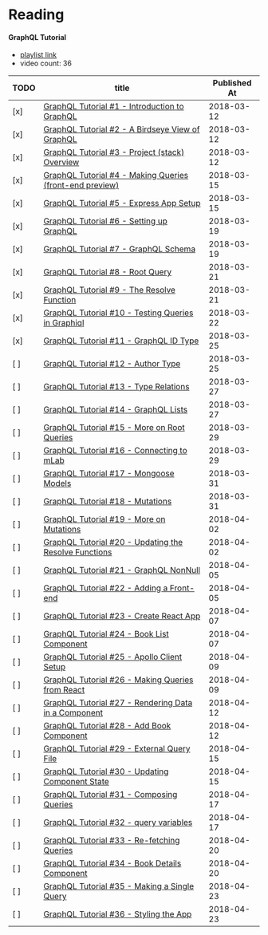 # Reading

#### GraphQL Tutorial 

* [playlist link](https://www.youtube.com/playlist?list=PL4cUxeGkcC9iK6Qhn-QLcXCXPQUov1U7f) 
* video count: 36 

| TODO | title                                                                                                   | Published At |
| ---- | ------------------------------------------------------------------------------------------------------- | ------------ |
| [x]  | [GraphQL Tutorial #1 - Introduction to GraphQL](https://www.youtube.com/watch?v=Y0lDGjwRYKw)            | 2018-03-12   |
| [x]  | [GraphQL Tutorial #2 - A Birdseye View of GraphQL](https://www.youtube.com/watch?v=bUD6ERbcXrQ)         | 2018-03-12   |
| [x]  | [GraphQL Tutorial #3 - Project (stack) Overview](https://www.youtube.com/watch?v=g3IBx2RFl38)           | 2018-03-12   |
| [x]  | [GraphQL Tutorial #4 - Making Queries (front-end preview)](https://www.youtube.com/watch?v=bX2e4FILf78) | 2018-03-15   |
| [x]  | [GraphQL Tutorial #5 - Express App Setup](https://www.youtube.com/watch?v=ZOHIZXRfvVY)                  | 2018-03-15   |
| [x]  | [GraphQL Tutorial #6 - Setting up GraphQL](https://www.youtube.com/watch?v=pH02J0U5OBI)                 | 2018-03-19   |
| [x]  | [GraphQL Tutorial #7 - GraphQL Schema](https://www.youtube.com/watch?v=A8vtRvz-lK0)                     | 2018-03-19   |
| [x]  | [GraphQL Tutorial #8 - Root Query](https://www.youtube.com/watch?v=ALqNbTik44o)                         | 2018-03-21   |
| [x]  | [GraphQL Tutorial #9 - The Resolve Function](https://www.youtube.com/watch?v=NWod5SFW13s)               | 2018-03-21   |
| [x]  | [GraphQL Tutorial #10 - Testing Queries in Graphiql](https://www.youtube.com/watch?v=5RGEODLhjhY)       | 2018-03-22   |
| [x]  | [GraphQL Tutorial #11 - GraphQL ID Type](https://www.youtube.com/watch?v=TkT2aLtX2tc)                   | 2018-03-25   |
| [ ]  | [GraphQL Tutorial #12 - Author Type](https://www.youtube.com/watch?v=Pe1MgqWFyYE)                       | 2018-03-25   |
| [ ]  | [GraphQL Tutorial #13 - Type Relations](https://www.youtube.com/watch?v=-aQ_Io9m1GQ)                    | 2018-03-27   |
| [ ]  | [GraphQL Tutorial #14 - GraphQL Lists](https://www.youtube.com/watch?v=jflhB57loAU)                     | 2018-03-27   |
| [ ]  | [GraphQL Tutorial #15 - More on Root Queries](https://www.youtube.com/watch?v=hjctbVNve-A)              | 2018-03-29   |
| [ ]  | [GraphQL Tutorial #16 - Connecting to mLab](https://www.youtube.com/watch?v=3NdgP6AVYYs)                | 2018-03-29   |
| [ ]  | [GraphQL Tutorial #17 - Mongoose Models](https://www.youtube.com/watch?v=sRVPlCCzkww)                   | 2018-03-31   |
| [ ]  | [GraphQL Tutorial #18 - Mutations](https://www.youtube.com/watch?v=DU77lbBPfBI)                         | 2018-03-31   |
| [ ]  | [GraphQL Tutorial #19 - More on Mutations](https://www.youtube.com/watch?v=H8oRezNak2s)                 | 2018-04-02   |
| [ ]  | [GraphQL Tutorial #20 - Updating the Resolve Functions](https://www.youtube.com/watch?v=5Tir_Mp8ccA)    | 2018-04-02   |
| [ ]  | [GraphQL Tutorial #21 - GraphQL NonNull](https://www.youtube.com/watch?v=qU9RiJ_9y_c)                   | 2018-04-05   |
| [ ]  | [GraphQL Tutorial #22 - Adding a Front-end](https://www.youtube.com/watch?v=-IiHDLXipaI)                | 2018-04-05   |
| [ ]  | [GraphQL Tutorial #23 - Create React App](https://www.youtube.com/watch?v=TRK_e3FV2IM)                  | 2018-04-07   |
| [ ]  | [GraphQL Tutorial #24 - Book List Component](https://www.youtube.com/watch?v=eEwk7in5uIc)               | 2018-04-07   |
| [ ]  | [GraphQL Tutorial #25 - Apollo Client Setup](https://www.youtube.com/watch?v=8Pyr82Qbjow)               | 2018-04-09   |
| [ ]  | [GraphQL Tutorial #26 - Making Queries from React](https://www.youtube.com/watch?v=uyrUI1tgayk)         | 2018-04-09   |
| [ ]  | [GraphQL Tutorial #27 - Rendering Data in a Component](https://www.youtube.com/watch?v=0ew4inhopNM)     | 2018-04-12   |
| [ ]  | [GraphQL Tutorial #28 - Add Book Component](https://www.youtube.com/watch?v=M2SWd03Nz44)                | 2018-04-12   |
| [ ]  | [GraphQL Tutorial #29 - External Query File](https://www.youtube.com/watch?v=Lx1nxFe1c_Q)               | 2018-04-15   |
| [ ]  | [GraphQL Tutorial #30 - Updating Component State](https://www.youtube.com/watch?v=HWR9nIIgDbg)          | 2018-04-15   |
| [ ]  | [GraphQL Tutorial #31 - Composing Queries](https://www.youtube.com/watch?v=rHw0_A4SJxo)                 | 2018-04-17   |
| [ ]  | [GraphQL Tutorial #32 - query variables](https://www.youtube.com/watch?v=Rvx1HLMK1-U)                   | 2018-04-17   |
| [ ]  | [GraphQL Tutorial #33 - Re-fetching Queries](https://www.youtube.com/watch?v=07uyIZMqgJM)               | 2018-04-20   |
| [ ]  | [GraphQL Tutorial #34 - Book Details Component](https://www.youtube.com/watch?v=PLZNt5Ov36I)            | 2018-04-20   |
| [ ]  | [GraphQL Tutorial #35 - Making a Single Query](https://www.youtube.com/watch?v=v-7a9N-mXkU)             | 2018-04-23   |
| [ ]  | [GraphQL Tutorial #36 - Styling the App](https://www.youtube.com/watch?v=i_wvap3eiRY)                   | 2018-04-23   |